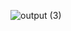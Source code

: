 ![output (3)](https://user-images.githubusercontent.com/66382886/143389047-ceae63ed-cd1a-461c-9bf0-63b3f12b2eac.png)

